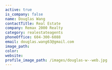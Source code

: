 ```yaml
---
active: true
is_company: false
name: Douglas Wang
contactTitle: Real Estate
company: Remax 2000 Realty
category: realestateagents
phoneOffice: 604-300-6088
email: douglas.wang63@gmail.com
image_path:
color:
website:
profile_image_path: /images/douglas-w--web.jpg
---
```



